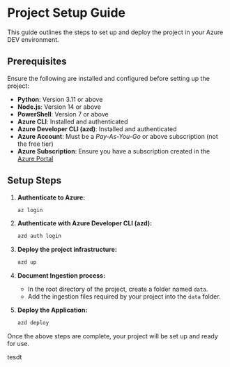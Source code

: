 # Project Setup Guide

This guide outlines the steps to set up and deploy the project in your Azure DEV environment.

## Prerequisites

Ensure the following are installed and configured before setting up the project:

- **Python**: Version 3.11 or above
- **Node.js**: Version 14 or above
- **PowerShell**: Version 7 or above
- **Azure CLI**: Installed and authenticated
- **Azure Developer CLI (azd)**: Installed and authenticated
- **Azure Account**: Must be a *Pay-As-You-Go* or above subscription (not the free tier)
- **Azure Subscription**: Ensure you have a subscription created in the [Azure Portal](https://portal.azure.com/)

## Setup Steps

1. **Authenticate to Azure:**
    ```bash
    az login
    ```

2. **Authenticate with Azure Developer CLI (azd):**
    ```bash
    azd auth login
    ```

3. **Deploy the project infrastructure:**
    ```bash
    azd up
    ```

4. **Document Ingestion process:**
    - In the root directory of the project, create a folder named `data`.
    - Add the ingestion files required by your project into the `data` folder.

5. **Deploy the Application:**
    ```bash
    azd deploy
    ```

Once the above steps are complete, your project will be set up and ready for use.

tesdt